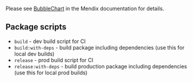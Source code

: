 Please see [BubbleChart]() in the Mendix documentation for details.

## Package scripts

- `build` - dev build script for CI
- `build:with-deps` - build package including dependencies (use this for local dev builds)
- `release` - prod build script for CI
- `release:with-deps` - build production package including dependencies (use this for local prod builds)
